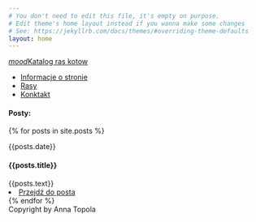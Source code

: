 ```yaml
---
# You don't need to edit this file, it's empty on purpose.
# Edit theme's home layout instead if you wanna make some changes
# See: https://jekyllrb.com/docs/themes/#overriding-theme-defaults
layout: home
---
```


  <nav class="purple">
    <div class="nav-wrapper">
      <a href="#!" class="brand-logo center"><i class="material-icons">mood</i>Katalog ras kotow</a>
      <ul class="left hide-on-med-and-down">
        <li><a href="http://localhost:4000/about/">Informacje o stronie</a></li>
        <li lass="active"><a href="badges.html">Rasy</a></li>
        <li c><a href="collapsible.html">Konktakt</a></li>
      </ul>
    </div>
  </nav>
<div class="card-panel purple lighten-3">
  <span class="white-text text-darken-2 "><h4>Posty:</h4></span>
  </div>


{% for posts in site.posts %}
<div class="col s12 m6 offset-m2 l3 offset-l3">
 <div class="card-panel purple lighten-5 z-depth-2">
   <div class="row valign-wrapper">
     <div class="col s3">
       <img src="http://image.shutterstock.com/z/stock-vector-cute-sad-grumpy-cat-in-material-design-style-vector-illustration-406208077.jpg" alt="" class="circle responsive-img"> <!-- notice the "circle" class -->
     </div>
     <span class="black-text">
      {{posts.date}}
     </span>
    <div class="col s10">
       <span class="black-text">
        <h4>{{posts.title}}</h4>
       </span>
       <span class="black-text truncate">
        {{posts.text}}
       </span>
         <li><a href="{{posts.url}}">Przejdź do posta</a></li>
     </div>
   </div>
 </div>
</div>
{% endfor %}


<div class="card-panel purple lighten-3">
    <span class="white-text text-darken-2">Copyright by Anna Topola</span>
  </div>
